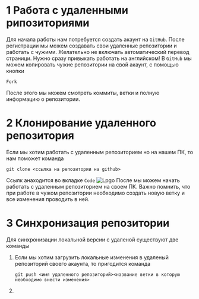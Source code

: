 # 1 Работа с удаленными рипозиториями
Для начала работы нам потребуется создать акаунт на `GitHub`.
После регистрации мы можем создавать свои  удаленные репозитории и работать с чужими.
Желательно не включать автоматический перевод страници. Нужно сразу привыкать работать на английском!
В `GitHub`  мы можем копировать чужие репозитории на свой акаунт, с помощью кнопки 
```
Fork
```
После этого мы можем смотреть коммиты, ветки и полную информацию о репозитории.
# 2 Клонирование удаленного репозитория 
Если мы хотим работать с удаленным репозиторием но на нашем ПК, то нам поможет команда
```
git clone <ссылка на репозитории на github>
```
Ссылк анаходится во вкладке `Code`
![Lpgo](Без%20имени.jpg)
После  мы можем начать работать с удаленным репозиторием на своем ПК.
Важно помнить, что при работе в чужом репозитории необходимо создать новую ветку и все изменения проводить в ней.
# 3 Синхронизация репозитории
Для синхронизации локальной версии с удаленой существуют две команды
1. Если мы хотим загрузить локальные изменения в удаленый репозиторий своего акаунта, то пригодится команда
   ```
   git push <имя удаленного репозиторий><название ветки в которую необходимо внести изменения>
   ```
2. 